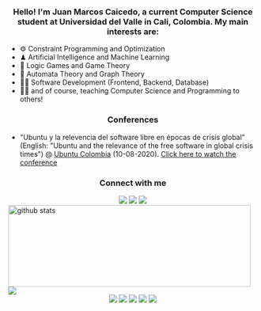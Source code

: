 <h3 align="center">Hello! I'm Juan Marcos Caicedo, a current Computer Science student at Universidad del Valle in Cali, Colombia. My main interests are:</h3>

- ⚙ Constraint Programming and Optimization
- ♟ Artificial Intelligence and Machine Learning
- 🎲 Logic Games and Game Theory
- 🧩 Automata Theory and Graph Theory
- 👨‍💻 Software Development (Frontend, Backend, Database)
- 🧑‍🏫 and of course, teaching Computer Science and Programming to others!

<h3 align="center">Conferences</h3>

- "Ubuntu y la relevencia del software libre en épocas de crisis global" (English: "Ubuntu and the relevance of the free software in global crisis times") @ <a href="https://ubuntu-co.com/">Ubuntu Colombia</a> (10-08-2020). <a href="https://www.youtube.com/watch?v=Gk3T7owYxsI">Click here to watch the conference</a>

<h3 align="center">Connect with me</h3>
<div align="center">
  <a href= "https://www.linkedin.com/in/juan-marcos-caicedo-mej%C3%ADa-ab4827188/"><img src="https://img.icons8.com/dusk/48/000000/linkedin.png"/></a>
  <a href= "https://medium.com/@juanmarcosdev"><img src="https://img.icons8.com/dusk/48/000000/medium-new.png"/></a>
  <a href= "https://twitter.com/juanmarcosdev"><img src="https://img.icons8.com/dusk/48/000000/twitter.png"/></a>
</div>

<div>
  <img align="left" width="490" height="165" src="https://github-readme-stats.vercel.app/api/?username=juanmarcosdev&show_icons=true&title_color=fffffff&icon_color=000000&text_color=000000&count_private=true" alt="github stats"/>
  <a href="https://github.com/anuraghazra/github-readme-stats">
    <img align="center" src="https://github-readme-stats.anuraghazra1.vercel.app/api/top-langs/?username=juanmarcosdev&hide=html" />
  </a>
  
</div>

<div align="center">
    <img src="https://views.whatilearened.today/views/github/juanmarcosdev/views.svg"/>
    <a href="https://github.com/juanmarcosdev?tab=followers"><img src="https://img.shields.io/github/followers/juanmarcosdev?color=%234CC61E&label=GitHub%20Followers%20%3A"/></a>
    <a href="https://github.com/juanmarcosdev?tab=repositories"><img src="https://badges.frapsoft.com/os/v2/open-source.svg?v=103"/></a>
    <a href="mailto:juanmarcoscaicedo@gmail.com?subject=[Github] Ask me anything&body=Hello Juan Marcos, I am sending this after seeing your Github Profile"><img src="https://img.shields.io/badge/Ask%20me-anything-1abc9c.svg"/></a>
    <img src="https://img.shields.io/badge/Os-Ubuntu-a80030"/>
</div>



<br/><br/>

